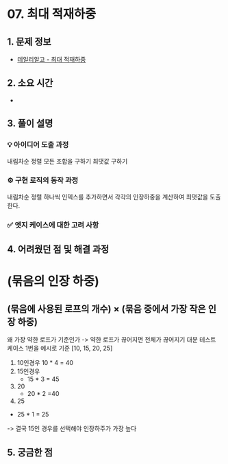 # 07. 최대 적재하중

## 1. 문제 정보
- [데일리알고 - 최대 적재하중](https://dailyalgo.kr/ko/problems/187)

## 2. 소요 시간
- 

## 3. 풀이 설명
### 💡 아이디어 도출 과정
내림차순 정렬
모든 조합을 구하기
최댓값 구하기
### ⚙️ 구현 로직의 동작 과정
내림차순 정렬
하나씩 인덱스를 추가하면서 각각의 인장하중을 계산하여 최댓값을 도출한다.

### ✅ 엣지 케이스에 대한 고려 사항

## 4. 어려웠던 점 및 해결 과정
(묶음의 인장 하중)
=
(묶음에 사용된 로프의 개수)
×
(묶음 중에서 가장 작은 인장 하중)
----
왜 가장 약한 로프가 기준인가 -> 약한 로프가 끊어지면 전체가 끊어지기 대문
테스트 케이스 1번을 예시로 기준
[10, 15, 20, 25]
1) 10인경우
10 * 4 = 40
2) 15인경우
   - 15 * 3 = 45
3) 20
   - 20 * 2 =40
4) 25
 - 25 * 1 = 25

-> 결국 15인 경우를 선택해야 인장하주가 가장 높다


## 5. 궁금한 점

